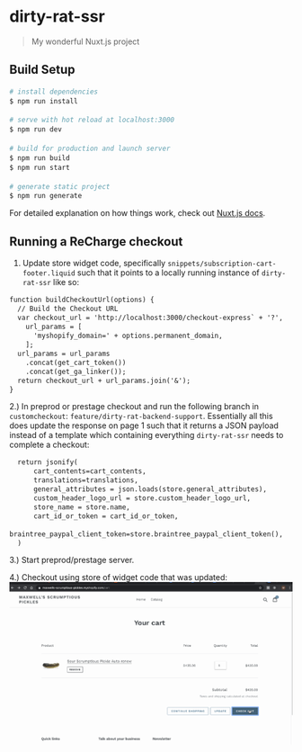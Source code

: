 # dirty-rat-ssr

> My wonderful Nuxt.js project

## Build Setup

``` bash
# install dependencies
$ npm run install

# serve with hot reload at localhost:3000
$ npm run dev

# build for production and launch server
$ npm run build
$ npm run start

# generate static project
$ npm run generate
```

For detailed explanation on how things work, check out [Nuxt.js docs](https://nuxtjs.org).



## Running a ReCharge checkout
1. Update store widget code, specifically `snippets/subscription-cart-footer.liquid` such that it points to a locally running instance of `dirty-rat-ssr` like so:

```
function buildCheckoutUrl(options) {
  // Build the Checkout URL
  var checkout_url = 'http://localhost:3000/checkout-express` + '?',
    url_params = [
      'myshopify_domain=' + options.permanent_domain,
    ];
  url_params = url_params
    .concat(get_cart_token())
    .concat(get_ga_linker());
  return checkout_url + url_params.join('&');
}
```

2.) In preprod or prestage checkout and run the following branch in `customcheckout`: `feature/dirty-rat-backend-support`. Essentially all this does update the response on page 1 such that it returns a JSON payload instead of a template which containing everything `dirty-rat-ssr` needs to complete a checkout:

```
  return jsonify(
      cart_contents=cart_contents,
      translations=translations,
      general_attributes = json.loads(store.general_attributes),
      custom_header_logo_url = store.custom_header_logo_url,
      store_name = store.name,
      cart_id_or_token = cart_id_or_token, 
      braintree_paypal_client_token=store.braintree_paypal_client_token(),
  )
```

3.) Start preprod/prestage server.

4.) Checkout using store of widget code that was updated: ![](demo.gif)
